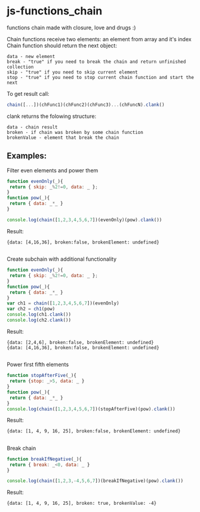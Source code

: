 
# js-functions_chain
functions chain made with closure, love and drugs :)

Chain functions receive two elements: an element from array and it's index
Chain function should return the next object: 
```
data - new element
break - "true" if you need to break the chain and return unfinished collection
skip - "true" if you need to skip current element
stop - "true" if you need to stop current chain function and start the next
```
To get result call:
```javascript
chain([...])(chFunc1)(chFunc2)(chFunc3)...(chFuncN).clank()
```

clank returns the folowing structure:
```
data - chain result
broken - if chain was broken by some chain function
brokenValue - element that break the chain
```

## Examples:

Filter even elements and power them 
```javascript
function evenOnly(_){
 return { skip: _%2!=0, data: _ };
}
function pow(_){
 return { data: _*_ }
}

console.log(chain([1,2,3,4,5,6,7])(evenOnly)(pow).clank())
```
Result:
```
{data: [4,16,36], broken:false, brokenElement: undefined}
```

##
Create subchain with additional functionality
```javascript
function evenOnly(_){
 return { skip: _%2!=0, data: _ };
}
function pow(_){
 return { data: _*_ }
}
var ch1 = chain([1,2,3,4,5,6,7])(evenOnly)
var ch2 = ch1(pow) 
console.log(ch1.clank())
console.log(ch2.clank())
```
Result:
```
{data: [2,4,6], broken:false, brokenElement: undefined}
{data: [4,16,36], broken:false, brokenElement: undefined}
```
##
Power first fifth elements

```javascript
function stopAfterFive(_){
 return {stop: _>5, data: _ }
}
function pow(_){
 return { data: _*_ }
}
console.log(chain([1,2,3,4,5,6,7])(stopAfterFive)(pow).clank())
```
Result:
```
{data: [1, 4, 9, 16, 25], broken:false, brokenElement: undefined}
```

##
Break chain
```javascript
function breakIfNegative(_){
 return { break: _<0, data: _ }
}

console.log(chain([1,2,3,-4,5,6,7])(breakIfNegative)(pow).clank())
```
Result:
```
{data: [1, 4, 9, 16, 25], broken: true, brokenValue: -4}
```
